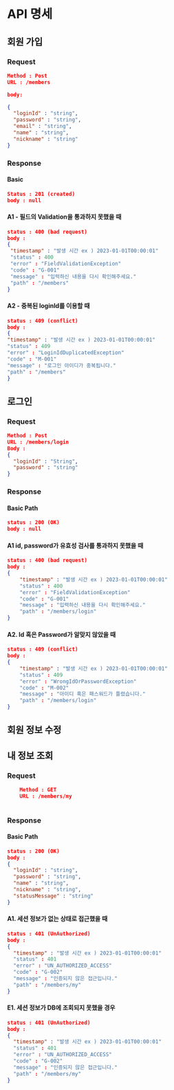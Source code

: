 


# API 명세


## 회원 가입

### Request

```json
Method : Post
URL : /members

body:

{
  "loginId" : "string",
  "password" : "string",
  "email" : "string",
  "name" : "string",
  "nickname" : "string"
}

```

### Response

#### Basic
```json
Status : 201 (created)
body : null
```


#### A1 - 필드의 Validation을 통과하지 못했을 때
```json
status : 400 (bad request)
body : 
{
 "timestamp" : "발생 시간 ex ) 2023-01-01T00:00:01"
 "status" : 400
 "error" : "FieldValidationException"
 "code" : "G-001"
 "message" : "입력하신 내용을 다시 확인해주세요."
 "path" : "/members"
}

```

#### A2 - 중복된 loginId를 이용할 때
```json
status : 409 (conflict)
body :
{
"timestamp" : "발생 시간 ex ) 2023-01-01T00:00:01"
"status" : 409
"error" : "LoginIdDuplicatedException"
"code" : "M-001"
"message" : "로그인 아이디가 중복됩니다."
"path" : "/members"
}
```



## 로그인

### Request
```json
Method : Post
URL : /members/login
Body : 
{
  "loginId" : "String",
  "password" : "string"
}

```

### Response

#### Basic Path

```json
status : 200 (OK)
body : null
```

#### A1 id, password가 유효성 검사를 통과하지 못했을 때
```json
status : 400 (bad request)
body :
{
    "timestamp" : "발생 시간 ex ) 2023-01-01T00:00:01"
    "status" : 400
    "error" : "FieldValidationException"
    "code" : "G-001"
    "message" : "입력하신 내용을 다시 확인해주세요."
    "path" : "/members/login"
}

```


#### A2. Id 혹은 Password가 알맞지 않았을 때 

```json
status : 409 (conflict)
body :
{
    "timestamp" : "발생 시간 ex ) 2023-01-01T00:00:01"
    "status" : 409
    "error" : "WrongIdOrPasswordException"
    "code" : "M-002"
    "message" : "아이디 혹은 패스워드가 틀렸습니다."
    "path" : "/members/login"
}

```



## 회원 정보 수정






## 내 정보 조회

### Request
```json
    Method : GET
    URL : /members/my
    
```

### Response

#### Basic Path

```json
status : 200 (OK)
body :
{
  "loginId" : "string",
  "password" : "string",
  "name" : "string",
  "nickname" : "string",
  "statusMessage" : "string"
}

```

#### A1. 세션 정보가 없는 상태로 접근했을 때

```json
status : 401 (UnAuthorized)
body :
{
  "timestamp" : "발생 시간 ex ) 2023-01-01T00:00:01"
  "status" : 401
  "error" : "UN_AUTHORIZED_ACCESS"
  "code" : "G-002"
  "message" : "인증되지 않은 접근입니다."
  "path" : "/members/my"
}

```



#### E1. 세션 정보가 DB에 조회되지 못했을 경우

```json
status : 401 (UnAuthorized)
body :
{
  "timestamp" : "발생 시간 ex ) 2023-01-01T00:00:01"
  "status" : 401
  "error" : "UN_AUTHORIZED_ACCESS"
  "code" : "G-002"
  "message" : "인증되지 않은 접근입니다."
  "path" : "/members/my"
}

```


